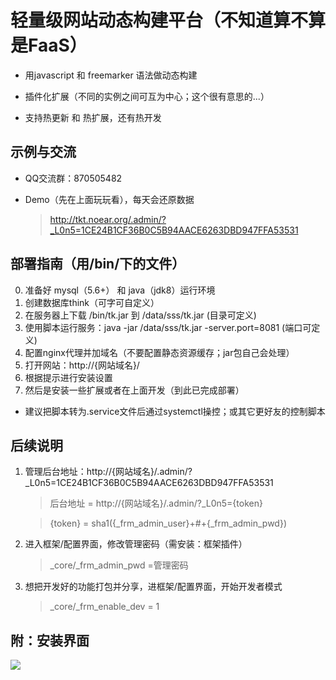 #  轻量级网站动态构建平台（不知道算不算是FaaS）
* 用javascript 和 freemarker 语法做动态构建

* 插件化扩展（不同的实例之间可互为中心；这个很有意思的...）

* 支持热更新 和 热扩展，还有热开发

## 示例与交流
* QQ交流群：870505482

* Demo（先在上面玩玩看），每天会还原数据
   > http://tkt.noear.org/.admin/?_L0n5=1CE24B1CF36B0C5B94AACE6263DBD947FFA53531


##  部署指南（用/bin/下的文件）
0. 准备好 mysql（5.6+） 和 java（jdk8）运行环境
1. 创建数据库think（可字可自定义）
2. 在服务器上下载 /bin/tk.jar 到 /data/sss/tk.jar (目录可定义)
3. 使用脚本运行服务：java -jar /data/sss/tk.jar -server.port=8081 (端口可定义)
4. 配置nginx代理并加域名（不要配置静态资源缓存；jar包自己会处理）   
5. 打开网站：http://{网站域名}/
6. 根据提示进行安装设置 
7. 然后是安装一些扩展或者在上面开发（到此已完成部署）
* 建议把脚本转为.service文件后通过systemctl操控；或其它更好友的控制脚本

## 后续说明
1. 管理后台地址：http://{网站域名}/.admin/?_L0n5=1CE24B1CF36B0C5B94AACE6263DBD947FFA53531 
   > 后台地址 = http://{网站域名}/.admin/?_L0n5={token}
   
   > {token} = sha1({_frm_admin_user}+#+{_frm_admin_pwd})
2. 进入框架/配置界面，修改管理密码（需安装：框架插件）
   > _core/_frm_admin_pwd =管理密码 
3. 想把开发好的功能打包并分享，进框架/配置界面，开始开发者模式
   > _core/_frm_enable_dev = 1

## 附：安装界面
![](setup.png)
